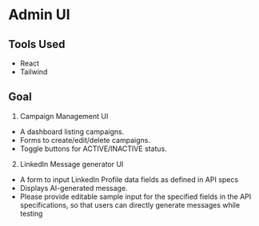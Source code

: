 # Admin UI

## Tools Used

- React
- Tailwind

## Goal

1. Campaign Management UI

- A dashboard listing campaigns.
- Forms to create/edit/delete campaigns.
- Toggle buttons for ACTIVE/INACTIVE status.

2. LinkedIn Message generator UI

- A form to input LinkedIn Profile data fields as defined in API specs
- Displays AI-generated message.
- Please provide editable sample input for the specified fields in the API
  specifications, so that users can directly generate messages while testing
